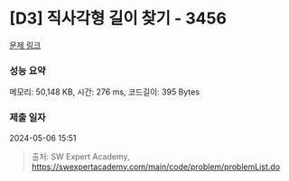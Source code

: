 # [D3] 직사각형 길이 찾기 - 3456 

[문제 링크](https://swexpertacademy.com/main/code/problem/problemDetail.do?contestProbId=AWFPmsqqALwDFAV0) 

### 성능 요약

메모리: 50,148 KB, 시간: 276 ms, 코드길이: 395 Bytes

### 제출 일자

2024-05-06 15:51



> 출처: SW Expert Academy, https://swexpertacademy.com/main/code/problem/problemList.do